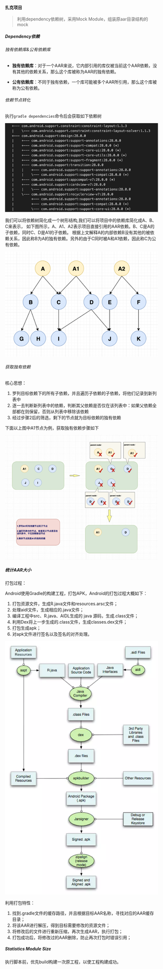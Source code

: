 #### 扎克项目

>利用dependency依赖树，采用Mock Module，组装原aar目录结构的mock

##### Dependency依赖

###### 独有依赖库&公有依赖库
- **独有依赖库**：对于一个AAR来说，它内部引用的库仅被当前这个AAR依赖，没有其他的依赖关系，那么这个库被称为AAR的独有依赖。

- **公有依赖库**：不同于独有依赖，一个库可能被多个AAR所引用，那么这个库被称为公有依赖。


###### 依赖节点转化
执行`gradle dependencies`命令后会获取如下依赖树

![](../imgs/dependency_prj_tree.png)

我们可以将依赖树简化成一个树形结构,我们可以将项目中的依赖库简化成A、B、C来表示，
如下图所示，A、A1、A2表示项目直接引用的AAR依赖。B、C是A的子依赖，同时C、D是A1的子依赖。
根据上文解释A的内部依赖B没有其他的被依赖关系，因此称B为A的独有依赖。另外的由于C同时被A和A1依赖，因此称C为公有依赖。

![](../imgs/dependency_tree.png)


###### 获取独有依赖
核心思想：
1. 罗列目标依赖下的所有子依赖，并且遍历子依赖的子依赖，将他们记录到新列表中
2. 逐一去判断新列表中的依赖，判断其父依赖是否仅在该列表中：如果父依赖全部都在则保留，否则从列表中移除该依赖
3. 经过步骤2后的筛选，剩下的节点就为目标依赖的独有依赖

下面以上图中A1节点为例，获取独有依赖步骤如下

![](../imgs/dependency_01.png)

##### 统计AAR大小

打包过程：

Android使用Gradle的构建工程，打包APK，Android的打包过程大概如下：

1.	打包资源文件，生成R.java文件和resources.arsc文件；
2.	处理aidl文件，生成相应的.java文件；
3.	编译工程中src、R.java、AIDL生成的 java 源码，生成.class文件；
4.	利用Dex将上一步生成的.class文件，生成classes.dex文件；
5.	打包生成apk；
6.  对apk文件进行签名以及签名的对齐处理。

![](../imgs/build_process.png)

利用打包特性：

1.	找到.gradle文件的缓存路径，并且根据目标AAR名称，寻找对应的AAR缓存目录；
2.	将该AAR进行解压，得到目标需要修改的资源文件；
3.	将修改后的文件进行重新压缩，再次生成AAR，执行打包；
4.	打包成功后，将修改过的AAR删除，防止再次打包时错误引用；



##### Statistics Module Size
执行脚本前，优先build构建一次原工程，以使工程构建成功。